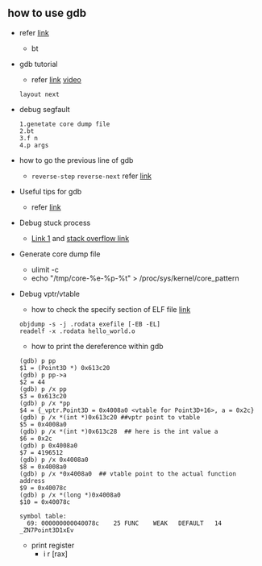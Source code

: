 ## how to use gdb

* refer [link](http://www.brendangregg.com/blog/2016-08-09/gdb-example-ncurses.html)

  * bt
* gdb tutorial
  * refer [link](https://www.cs.umd.edu/~srhuang/teaching/cmsc212/gdb-tutorial-handout.pdf) [video](https://www.youtube.com/watch?v=bWH-nL7v5F4)
  ```
  layout next
  ```
* debug segfault
  ```
  1.genetate core dump file
  2.bt
  3.f n
  4.p args
  ```
  
* how to go the previous line of gdb
  * `reverse-step` `reverse-next` refer [link](https://stackoverflow.com/questions/1206872/how-to-go-to-the-previous-line-in-gdb)
  
* Useful tips for gdb
  * refer [link](https://wizardforcel.gitbooks.io/100-gdb-tips/examine-memory.html)
  
* Debug stuck process
  * [Link 1](https://superuser.blog/debugging-stuck-process-linux/) and 
  [stack overflow link](https://stackoverflow.com/questions/3035134/debugging-utilities-for-linux-process-hang-issues)
  
* Generate core dump file
  * ulimit -c
  * echo "/tmp/core-%e-%p-%t" > /proc/sys/kernel/core_pattern

* Debug vptr/vtable
  * how to check the specify section of ELF file [link](https://stackoverflow.com/questions/1685483/how-can-i-examine-contents-of-a-data-section-of-an-elf-file-on-linux)
  ```
  objdump -s -j .rodata exefile [-EB -EL]
  readelf -x .rodata hello_world.o
  ```
  * how to print the dereference within gdb
  ```
  (gdb) p pp
  $1 = (Point3D *) 0x613c20
  (gdb) p pp->a
  $2 = 44
  (gdb) p /x pp
  $3 = 0x613c20
  (gdb) p /x *pp
  $4 = {_vptr.Point3D = 0x4008a0 <vtable for Point3D+16>, a = 0x2c}
  (gdb) p /x *(int *)0x613c20 ##vptr point to vtable
  $5 = 0x4008a0
  (gdb) p /x *(int *)0x613c28  ## here is the int value a
  $6 = 0x2c
  (gdb) p 0x4008a0
  $7 = 4196512
  (gdb) p /x 0x4008a0
  $8 = 0x4008a0
  (gdb) p /x *0x4008a0  ## vtable point to the actual function address
  $9 = 0x40078c
  (gdb) p /x *(long *)0x4008a0
  $10 = 0x40078c
  
  symbol table:
    69: 000000000040078c    25 FUNC    WEAK   DEFAULT   14 _ZN7Point3D1xEv

  ```
  * print register
    * i r [rax]
